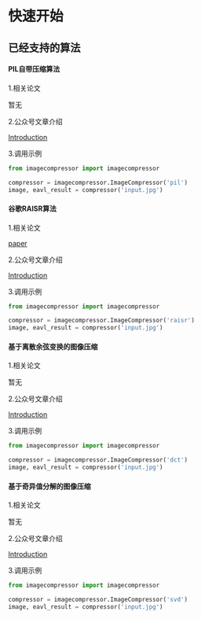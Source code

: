 # 快速开始


## 已经支持的算法

#### PIL自带压缩算法

1.相关论文

暂无

2.公众号文章介绍

[Introduction]()

3.调用示例

```python
from imagecompressor import imagecompressor

compressor = imagecompressor.ImageCompressor('pil')
image, eavl_result = compressor('input.jpg')
```

#### 谷歌RAISR算法

1.相关论文

[paper](https://arxiv.org/pdf/1606.01299.pdf)

2.公众号文章介绍

[Introduction]()

3.调用示例

```python
from imagecompressor import imagecompressor

compressor = imagecompressor.ImageCompressor('raisr')
image, eavl_result = compressor('input.jpg')
```

#### 基于离散余弦变换的图像压缩

1.相关论文

暂无

2.公众号文章介绍

[Introduction]()

3.调用示例

```python
from imagecompressor import imagecompressor

compressor = imagecompressor.ImageCompressor('dct')
image, eavl_result = compressor('input.jpg')
```

#### 基于奇异值分解的图像压缩

1.相关论文

暂无

2.公众号文章介绍

[Introduction]()

3.调用示例

```python
from imagecompressor import imagecompressor

compressor = imagecompressor.ImageCompressor('svd')
image, eavl_result = compressor('input.jpg')
```